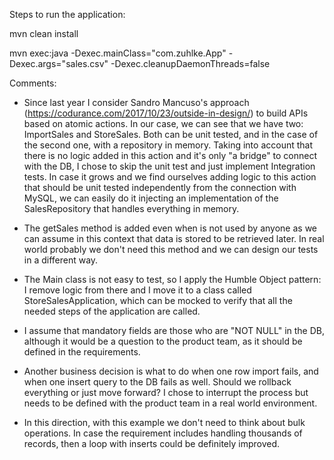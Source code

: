 Steps to run the application:

mvn clean install 
 
mvn exec:java -Dexec.mainClass="com.zuhlke.App" -Dexec.args="sales.csv" -Dexec.cleanupDaemonThreads=false

Comments:
- Since last year I consider Sandro Mancuso's approach (https://codurance.com/2017/10/23/outside-in-design/) to build APIs based on atomic actions.
In our case, we can see that we have two: ImportSales and StoreSales.
Both can be unit tested, and in the case of the second one, with a repository in memory. Taking into account that there is no logic added in this action and it's only "a bridge" to connect with the DB, I chose to skip the unit test and just implement Integration tests. In case it grows and we find ourselves adding logic to this action that should be unit tested independently from the connection with MySQL, we can easily do it injecting an implementation of the SalesRepository that handles everything in memory.

- The getSales method is added even when is not used by anyone as we can assume in this context that data is stored to be retrieved later. In real world probably we don't need this method and we can design our tests in a different way.

- The Main class is not easy to test, so I apply the Humble Object pattern: I remove logic from there and I move it to a class called StoreSalesApplication, which can be mocked to verify that all the needed steps of the application are called.

- I assume that mandatory fields are those who are "NOT NULL" in the DB, although it would be a question to the product team, as it should be defined in the requirements.

- Another business decision is what to do when one row import fails, and when one insert query to the DB fails as well. Should we rollback everything or just move forward? I chose to interrupt the process but needs to be defined with the product team in a real world environment.

- In this direction, with this example we don't need to think about bulk operations. In case the requirement includes handling thousands of records, then a loop with inserts could be definitely improved.



